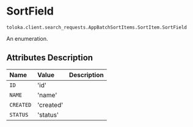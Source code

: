 # SortField
`toloka.client.search_requests.AppBatchSortItems.SortItem.SortField`

An enumeration.

## Attributes Description

| Name | Value | Description |
| :------| :-----------| :----------| 
`ID`|'id'|<p></p>
`NAME`|'name'|<p></p>
`CREATED`|'created'|<p></p>
`STATUS`|'status'|<p></p>
